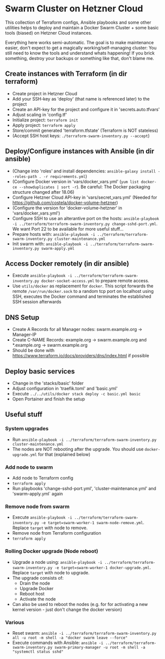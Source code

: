 # Swarm Cluster on Hetzner Cloud

This collection of Terraform configs, Ansible playbooks and some other utilities helps to deploy and maintain a Docker Swarm Cluster + some basic tools (biased) on Hetzner Cloud instances.

Everything here works semi-automatic. The goal is to make maintenance easier, don't expect to get a magically working/self-managing cluster: You still need to know the tools and understand whats happening! If you brick something, destroy your backups or something like that, don't blame me.

## Create instances with Terraform (in dir terraform)
- Create project in Hetzner Cloud
- Add your SSH-key as 'deploy' (that name is referenced later) to the project
- Create an API-key for the project and configure it in 'secrets.auto.tfvars'
- Adjust scaling in 'config.tf'
- Initialize project: `terraform init`
- Apply project: `terraform apply`
- Store/commit generated 'terraform.tfstate' (Terraform is NOT stateless)
- (Accept SSH host keys: `./terraform-swarm-inventory.py --accept`)

## Deploy/Configure instances with Ansible (in dir ansible)
- (Change into 'roles' and install dependencies: `ansible-galaxy install --roles-path . -r requirements.yml`)
- (Configure Docker version in 'vars/docker_vars.yml' (`yum list docker-ce --showduplicates | sort -r`). Be careful: The Docker packaging structure changed after 18.06)
- Configure Hetzner Cloud API-key in 'vars/secret_vars.yml' (Needed for https://github.com/costela/docker-volume-hetzner)
- (Configure the version for 'docker-volume-hetzner' in 'vars/docker_vars.yml')
- Configure SSH to use an alterantive port on the hosts: `ansible-playbook -i ../terraform/terraform-swarm-inventory.py change-sshd-port.yml`. We want Port 22 to be available for more useful stuff...
- Prepare hosts with: `ansible-playbook -i ../terraform/terraform-swarm-inventory.py cluster-maintenance.yml`
- Init swarm with: `ansible-playbook -i ../terraform/terraform-swarm-inventory.py swarm-apply.yml`

## Access Docker remotely (in dir ansible)
- Execute `ansible-playbook -i ../terraform/terraform-swarm-inventory.py docker-socket-access.yml` to prepare remote access.
- Use `utils/docker` as replacement for `docker`. This script forwards the remote `/var/run/docker.sock` to a random tcp port on localhost using SSH, executes the Docker command and terminates the established SSH session afterwards

## DNS Setup
- Create A Records for all Manager nodes: swarm.example.org -> Manager-IP
- Create C-NAME Records: example.org -> swarm.example.org and *.example.org -> swarm.example.org
- Should be done with https://www.terraform.io/docs/providers/dns/index.html if possible

## Deploy basic services
- Change in the 'stacks/basic' folder
- Adjust configuration in 'traefik.toml' and 'basic.yml'
- Execute `../../utils/docker stack deploy -c basic.yml basic`
- Open Portainer and finish the setup

## Useful stuff

### System upgrades
- Run `ansible-playbook -i ../terraform/terraform-swarm-inventory.py cluster-maintenance.yml`
- The nodes are NOT rebooting after the upgrade. You should use `docker-upgrade.yml` for that (explained below)

### Add node to swarm
- Add node to Terraform config
- `terraform apply`
- Run playbooks 'change-sshd-port.yml', 'cluster-maintenance.yml' and 'swarm-apply.yml` again

### Remove node from swarm
- Execute `ansible-playbook -i ../terraform/terraform-swarm-inventory.py -e target=swarm-worker-1 swarm-node-remove.yml`. Replace `target` with node to remove.
- Remove node from Terraform configuration
- `terraform apply`

### Rolling Docker upgrade (Node reboot)
- Upgrade a node using: `ansible-playbook -i ../terraform/terraform-swarm-inventory.py -e target=swarm-worker-1 docker-upgrade.yml`. Replace `target` with node to upgrade.
- The upgrade consists of:
  - Drain the node
  - Upgrade Docker
  - Reboot host
  - Activate the node
- Can also be used to reboot the nodes (e.g. for for activating a new kernel version - just don't change the docker version)

### Various
- Reset swarm: `ansible -i ../terraform/terraform-swarm-inventory.py all -u root -m shell -a "docker swarm leave --force"`
- Execute commands with Ansible: `ansible -i ../terraform/terraform-swarm-inventory.py swarm-primary-manager -u root -m shell -a "systemctl status sshd"`

